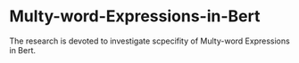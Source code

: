 # Multy-word-Expressions-in-Bert
The research is devoted to investigate scpecifity of Multy-word Expressions in Bert.
